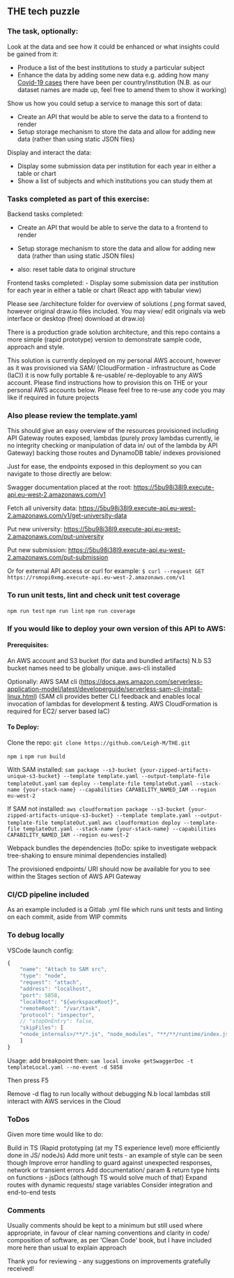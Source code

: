 ## THE tech puzzle
### The task, optionally:
  Look at the data and see how it could be enhanced or what insights could be gained from it:
  - Produce a list of the best institutions to study a particular subject
  - Enhance the data by adding some new data e.g. adding how many [Covid-19 cases](https://github.com/nytimes/covid-19-data) there have been per country/institution (N.B. as our dataset names are made up, feel free to amend them to show it working)

  Show us how you could setup a service to manage this sort of data:
  - Create an API that would be able to serve the data to a frontend to render
  - Setup storage mechanism to store the data and allow for adding new data (rather than using static JSON files)

  Display and interact the data:
  - Display some submission data per institution for each year in either a table or chart
  - Show a list of subjects and which institutions you can study them at

### Tasks completed as part of this exercise:
  Backend tasks completed:
  - Create an API that would be able to serve the data to a frontend to render
  - Setup storage mechanism to store the data and allow for adding new data (rather than using static JSON files)

  - also: reset table data to original structure

  Frontend tasks completed:
    - Display some submission data per institution for each year in either a table or chart (React app with tabular view)

Please see /architecture folder for overview of solutions (.png format saved, however original draw.io files included. You may view/ edit originals via web interface or desktop (free) download at draw.io)

There is a production grade solution architecture, and this repo contains a more simple (rapid prototype) version to demonstrate sample code, approach and style.

This solution is currently deployed on my personal AWS account, however as it was provisioned via SAM/ (CloudFormation - infrastructure as Code (IaC)) it is now fully portable & re-usable/ re-deployable to any AWS account. Please find instructions how to provision this on THE or your personal AWS accounts below. Please feel free to re-use any code you may like if required in future projects

### Also please review the template.yaml
This should give an easy overview of the resources provisioned including API Gateway routes exposed, lambdas (purely proxy lambdas currently, ie no integrity checking or manipulation of data in/ out of the lambda by API Gateway) backing those routes and DynamoDB table/ indexes provisioned

Just for ease, the endpoints exposed in this deployment so you can navigate to those directly are below:

Swagger documentation placed at the root:
https://5bu98i38l9.execute-api.eu-west-2.amazonaws.com/v1

Fetch all university data:
https://5bu98i38l9.execute-api.eu-west-2.amazonaws.com/v1/get-university-data

Put new university:
https://5bu98i38l9.execute-api.eu-west-2.amazonaws.com/put-university

Put new submission:
https://5bu98i38l9.execute-api.eu-west-2.amazonaws.com/put-submission

Or for external API access or curl for example: `$ curl --request GET https://rsmopi0xmg.execute-api.eu-west-2.amazonaws.com/v1`

### To run unit tests, lint and check unit test coverage
`npm run test`
`npm run lint`
`npm run coverage`

### If you would like to deploy your own version of this API to AWS:
#### Prerequisites:
An AWS account and S3 bucket (for data and bundled artifacts) N.b S3 bucket names need to be globally unique.
aws-cli installed

Optionally: AWS SAM cli (https://docs.aws.amazon.com/serverless-application-model/latest/developerguide/serverless-sam-cli-install-linux.html)
(SAM cli provides better CLI feedback and enables local invocation of lambdas for development & testing. AWS CloudFormation is required for EC2/ server based IaC)

#### To Deploy:
Clone the repo: `git clone https://github.com/Leigh-M/THE.git`

`npm i`
`npm run build`

With SAM installed:
`sam package --s3-bucket {your-zipped-artifacts-unique-s3-bucket} --template template.yaml --output-template-file templateOut.yaml`
`sam deploy --template-file templateOut.yaml --stack-name {your-stack-name} --capabilities CAPABILITY_NAMED_IAM --region eu-west-2`

If SAM not installed:
`aws cloudformation package --s3-bucket {your-zipped-artifacts-unique-s3-bucket} --template template.yaml --output-template-file templateOut.yaml`
`aws cloudformation deploy --template-file templateOut.yaml --stack-name {your-stack-name} --capabilities CAPABILITY_NAMED_IAM --region eu-west-2`

Webpack bundles the dependencies (toDo: spike to investigate webpack tree-shaking to ensure minimal dependencies installed)

The provisioned endpoints/ URI should now be available for you to see within the Stages section of AWS API Gateway

### CI/CD pipeline included
As an example included is a Gitlab .yml file which runs unit tests and linting on each commit, aside from WIP commits

### To debug locally
VSCode launch config:

```JavaScript
{
    "name": "Attach to SAM src",
    "type": "node",
    "request": "attach",
    "address": "localhost",
    "port": 5858,
    "localRoot": "${workspaceRoot}",
    "remoteRoot": "/var/task",
    "protocol": "inspector",
    // "stopOnEntry": false,
    "skipFiles": [
    "<node_internals>/**/*.js", "node_modules", "**/**/runtime/index.js",
    ]
}
```
Usage: add breakpoint then:
`sam local invoke getSwaggerDoc -t templateLocal.yaml --no-event -d 5858`

Then press F5

Remove -d flag to run locally without debugging
N.b local lambdas still interact with AWS services in the Cloud

### ToDos
Given more time would like to do:

Build in TS (Rapid prototyping (at my TS experience level) more efficiently done in JS/ nodeJs)
Add more unit tests - an example of style can be seen though
Improve error handling to guard against unexpected responses, network or transient errors
Add documentation/ param & return type hints on functions - jsDocs (although TS would solve much of that)
Expand routes with dynamic requests/ stage variables
Consider integration and end-to-end tests

### Comments
Usually comments should be kept to a minimum but still used where appropriate, in favour of clear naming conventions and clarity in code/ composition of software, as per 'Clean Code' book, but I have included more here than usual to explain approach

Thank you for reviewing - any suggestions on improvements gratefully received!